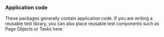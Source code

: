 ### Application code

These packages generally contain application code.
If you are writing a reusable test library, you can also place reusable test components such as Page Objects or Tasks here.
